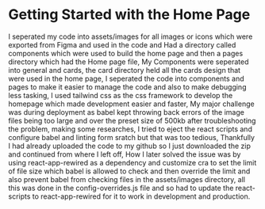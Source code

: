 # Getting Started with the Home Page 
 I seperated my code into assets/images for all images or icons which were exported from Figma and used in the code and Had a directory called components which were used to build the home page and then a pages directory which had the Home page file, My Components were seperated into general and cards, the card directory held all the cards design that were used in the home page, I seperated the code into components and pages to make it easier to manage the code and also to make debugging less tasking, I used tailwind css as the css framework to develop the homepage which made development easier and faster, My major challenge was during deployment as babel kept throwing back errors of the image files being too large and over the preset size of 500kb after troubleshooting the problem, making some researches, I tried to eject the react scripts and configure babel and linting form sratch but that was too tedious, Thankfully I had already uploaded the code to my github so I just downloaded the zip and continued from where I left off, How I later solved the issue was by using react-app-rewired as a dependency and customize cra to set the limit of file size which babel is allowed to check and then override the limit and also prevent babel from checking files in the assets/images directory, all this was done in the config-overrides.js file and so had to update the react-scripts to react-app-rewired for it to work in development and production. 
